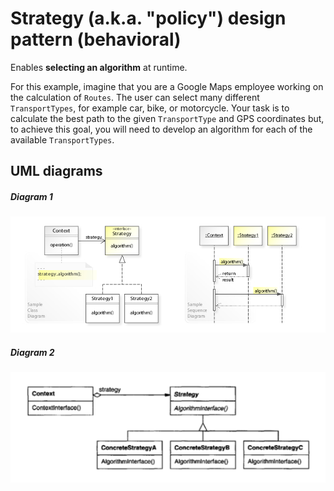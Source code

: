 # Strategy (a.k.a. "policy") design pattern (behavioral)

Enables **selecting an algorithm** at runtime.

For this example, imagine that you are a Google Maps employee working on the calculation of `Routes`. The user can select many different `TransportTypes`, for example car, bike, or motorcycle. Your task is to calculate the best path to the given `TransportType` and GPS coordinates but, to achieve this goal, you will need to develop an algorithm for each of the available `TransportTypes`.

## UML diagrams

##### Diagram 1

![Strategy UML diagram 1](src/assets/uml1.jpg "Strategy UML diagram 1")  

##### Diagram 2

![Strategy UML diagram 2](src/assets/uml2.png "Strategy UML diagram 2")
